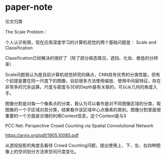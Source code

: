 # paper-note
论文归类

The Scale Problem：

个人认识有限，现在应用深度学习的计算机视觉的两个基础问题是： Scale and Classification

Classification已经解决的很好了（除了部分病态情况，遮挡、化妆、极低的分辨率）

Scale问题我认为是目前计算机视觉研究的痛点，CNN具有优秀的分类性能，但有个前提是要在同一尺度下的图像，目前很多方法使用缩放、使用中间层特征，存在非常多的冗余运算。尺度与密度与3D的Depth是有关联的，可以从几何的角度入手。

图像分割是对每一个像素点的分类，我认为可以看作是对不同图像区域的分类，取图像的一个子区域对其分类，结果看作该区域中心点像素的类别。图像分割里面很重要的一个方面是合理的利用Context信息，这个Context是与S

PCC Net: Perspective Crowd Counting via Spatial Convolutional Network

https://arxiv.org/pdf/1905.10085.pdf

从透视投影的角度去看待 Crowd Counting问题，提出使用上、下、左、右四种图像上的空间划分方法來空间尺度变化。



